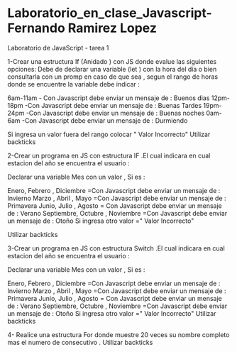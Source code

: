 # Laboratorio_en_clase_Javascript- Fernando Ramirez Lopez
Laboratorio de JavaScript - tarea 1 

1-Crear una estructura If (Anidado ) con JS donde evalue las siguientes opciones:
Debe de declarar una variable (let ) con la hora del dia o bien consultarla con un promp en caso de que sea , segun el rango de horas donde se encuentre la variable debe indicar :

6am-11am - Con Javascript debe enviar un mensaje de : Buenos dias
12pm-18pm -Con Javascript debe enviar un mensaje de : Buenas Tardes
19pm-24pm -Con Javascript debe enviar un mensaje de : Buenas noches
0am-6am -Con Javascript debe enviar un mensaje de : Durmiendo


Si ingresa un valor fuera del rango colocar " Valor  Incorrecto" 
Utilizar backticks 

2-Crear un programa en JS con estructura IF .El cual indicara en cual estacion del año se encuentra el usuario : 


Declarar una variable Mes con un valor , Si es : 


  Enero, Febrero , Diciembre =Con Javascript debe enviar un mensaje de : Invierno
Marzo , Abril , Mayo =Con Javascript debe enviar un mensaje de : Primavera
Junio, Julio , Agosto = Con Javascript debe enviar un mensaje de : Verano 
Septiembre, Octubre , Noviembre =Con Javascript debe enviar un mensaje de :  Otoño 
Si ingresa otro valor =" Valor  Incorrecto" 


Utilizar backticks 

3-Crear un programa en JS con estructura Switch .El cual indicara en cual estacion del año se encuentra el usuario : 

Declarar una variable Mes con un valor , Si es : 

  Enero, Febrero , Diciembre =Con Javascript debe enviar un mensaje de : Invierno
Marzo , Abril , Mayo =Con Javascript debe enviar un mensaje de : Primavera
Junio, Julio , Agosto = Con Javascript debe enviar un mensaje de : Verano 
Septiembre, Octubre , Noviembre =Con Javascript debe enviar un mensaje de :  Otoño 
Si ingresa otro valor =" Valor  Incorrecto" 
Utilizar backticks 


4- Realice una estructura For donde muestre 20 veces su nombre completo mas el numero de consecutivo . Utilizar backticks
